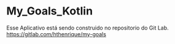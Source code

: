 # My_Goals_Kotlin

Esse Aplicativo está sendo construido no repositorio do Git Lab. https://gitlab.com/hthenrique/my-goals
